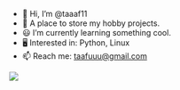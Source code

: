 - 👋 Hi, I’m @taaaf11
- 🧱 A place to store my hobby projects.
- 😃 I’m currently learning something cool.
- 🖥️ Interested in: Python, Linux
- 📫 Reach me: taafuuu@gmail.com

![](https://komarev.com/ghpvc/?username=taaaf11)
<!---
tofi1130/tofi1130 is a ✨ special ✨ repository because its `README.md` (this file) appears on your GitHub profile.
You can click the Preview link to take a look at your changes.
--->
